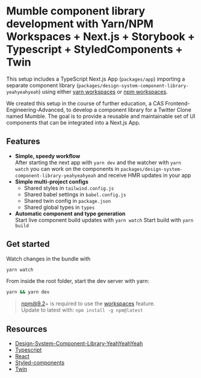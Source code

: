# Mumble component library development with Yarn/NPM Workspaces + Next.js + Storybook + Typescript + StyledComponents + Twin

This setup includes a TypeScript Next.js App (`packages/app`) importing a separate component library (`packages/design-system-component-library-yeahyeahyeah`) using either [yarn workspaces](https://classic.yarnpkg.com/en/docs/workspaces/) or [npm workspaces](https://docs.npmjs.com/cli/v7/using-npm/workspaces).

We created this setup in the course of further education, a CAS Frontend-Engineering-Advanced, to develop a component library for a Twitter Clone named Mumble. The goal is to provide a reusable and maintainable set of UI components that can be integrated into a Next.js App.

## Features

- **Simple, speedy workflow**<br/>After starting the next app with `yarn dev` and the watcher with `yarn watch` you can work on the components in `packages/design-system-component-library-yeahyeahyeah` and receive HMR updates in your app
- **Simple multi-project configs**
  - Shared styles in `tailwind.config.js`
  - Shared babel settings in `babel.config.js`
  - Shared twin config in `package.json`
  - Shared global types in `types`
- **Automatic component and type generation**<br/>
  Start live component build updates with `yarn watch`
  Start build with `yarn build`

## Get started

Watch changes in the bundle with

```bash
yarn watch
```

From inside the root folder, start the dev server with yarn:

```bash
yarn && yarn dev
```

> npm@9.2+ is required to use the [workspaces](https://docs.npmjs.com/cli/v7/using-npm/workspaces) feature.<br/>Update to latest with: `npm install -g npm@latest`

## Resources

- [Design-System-Component-Library-YeahYeahYeah](https://github.com/smartive-education/design-system-component-library-yeahyeahyeah/pkgs/npm/design-system-component-library-yeahyeahyeah)
- [Typescript](https://www.typescriptlang.org/)
- [React](https://reactjs.org/)
- [Styled-components](https://styled-components.com/)
- [Twin](https://github.com/ben-rogerson/twin.macro)
